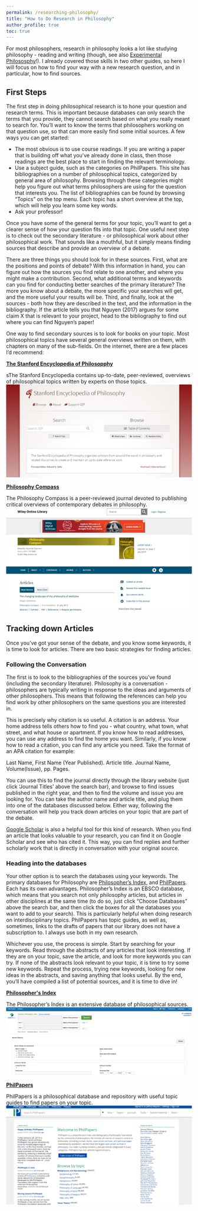 ```yaml
---
permalink: /researching-philosophy/
title: "How to Do Research in Philosophy"
author_profile: true
toc: true
---
```


For most philosophers, research in philosophy looks a lot like studying philosophy - reading and writing (though, see also [Experimental Philososphy](https://plato.stanford.edu/entries/experimental-philosophy/)!).  I already covered those skills in two other guides, so here I will focus on how to find your way with a new research question, and in particular, how to find sources.

## First Steps

The first step in doing philosophical research is to hone your question and research terms.  This is important because databases can only search the terms that you provide, they cannot search based on what you really meant to search for.  You’ll want to know the terms that philosophers working on that question use, so that can more easily find some initial sources.  A few ways you can get started:

* The most obvious is to use course readings.  If you are writing a paper that is building off what you’ve already done in class, then those readings are the best place to start in finding the relevant terminology.
* Use a subject guide, such as the categories on PhilPapers.  This site has bibliographies on a number of philosophical topics, categorized by general area of philosophy.  Browsing through these categories might help you figure out what terms philosophers are using for the question that interests you.  The list of bibliographies can be found by browsing “Topics” on the top menu.  Each topic has a short overview at the top, which will help you learn some key words. 
* Ask your professor!

Once you have some of the general terms for your topic, you’ll want to get a clearer sense of how your question fits into that topic.  One useful next step is to check out the secondary literature - or philosophical work about other philosophical work.  That sounds like a mouthful, but it simply means finding sources that describe and provide an overview of a debate.  

There are three things you should look for in these sources.  First, what are the positions and points of debate?  With this information in hand, you can figure out how the sources you find relate to one another, and where you might make a contribution.  Second, what additional terms and keywords can you find for conducting better searches of the primary literature?  The more you know about a debate, the more specific your searches will get, and the more useful your results will be.  Third, and finally, look at the sources - both how they are described in the text, and the information in the bibliography.  If the article tells you that Nguyen (2017) argues for some claim X that is relevant to your project, head to the bibliography to find out where you can find Nguyen’s paper!  

One way to find secondary sources is to look for books on your topic.  Most philosophical topics have several general overviews written on them, with chapters on many of the sub-fields.  On the internet, there are a few places I’d recommend:

**[The Stanford Encyclopedia of Philosopphy](https://plato.stanford.edu/)**

sThe Stanford Encyclopedia contains up-to-date, peer-reviewed, overviews of philosophical topics written by experts on those topics.
![Screenshot of the Stanford Encyclopedia of Philosophy](/images/sep.png)

**[Philosophy Compass](https://onlinelibrary.wiley.com/journal/17479991)**

The Philosophy Compass is a peer-reviewed journal devoted to publishing critical overviews of contemporary debates in philosophy.
![Screenshot of Philosophy Compass](/images/compass.png)

## Tracking down Articles

Once you’ve got your sense of the debate, and you know some keywords, it is time to look for articles.  There are two basic strategies for finding articles.  

### Following the Conversation

The first is to look to the bibliographies of the sources you’ve found (including the secondary literature).  Philosophy is a conversation - philosophers are typically writing in response to the ideas and arguments of other philosophers.  This means that following the references can help you find work by other philosophers on the same questions you are interested in.

This is precisely why citation is so useful.  A citation is an address.  Your home address tells others how to find you - what country, what town, what street, and what house or apartment.  If you know how to read addresses, you can use any address to find the home you want.  Similarly, if you know how to read a citation, you can find any article you need.  Take the format of an APA citation for example:

Last Name, First Name (Year Published). Article title. Journal Name, Volume(Issue), pp. Pages.

You can use this to find the journal directly through the library website (just click ‘Journal Titles’ above the search bar), and browse to find issues published in the right year, and then to find the volume and issue you are looking for.  You can take the author name and article title, and plug them into one of the databases discussed below.  Either way, following the conversation will help you track down articles on your topic that are part of the debate.

[Google Scholar](http://scholar.google.com) is also a helpful tool for this kind of research.  When you find an article that looks valuable to your research, you can find it on Google Scholar and see who has cited it.  This way, you can find replies and further scholarly work that is directly in conversation with your original source.

### Heading into the databases

Your other option is to search the databases using your keywords.  The primary databases for Philosophy are [Philosopher’s Index](http://search.ebscohost.com/login.aspx?authtype=ip%2Cuid&profile=ehost&defaultdb=phl), and [PhilPapers](https://philpapers.org/).  Each has its own advantages. Philosopher’s Index is an EBSCO database, which means that you search not only philosophy articles, but articles in other disciplines at the same time (to do so, just click “Choose Databases” above the search bar, and then click the boxes for all the databases you want to add to your search).  This is particularly helpful when doing research on interdisciplinary topics.  PhilPapers has topic guides, as well as, sometimes, links to the drafts of papers that our library does not have a subscription to.  I always use both in my own research.

Whichever you use, the process is simple.  Start by searching for your keywords.  Read through the abstracts of any articles that look interesting.  If they are on your topic, save the article, and look for more keywords you can try.  If none of the abstracts look relevant to your topic, it is time to try some new keywords.  Repeat the process, trying new keywords, looking for new ideas in the abstracts, and saving anything that looks useful.  By the end, you’ll have compiled a list of potential sources, and it is time to dive in!

**[Philosopher's Index](http://search.ebscohost.com/login.aspx?authtype=ip%2Cuid&profile=ehost&defaultdb=phl)**

The Philosopher’s Index is an extensive database of philosophical sources.
![Screenshot of the Philosopher's Index](/images/phil-index.png)

**[PhilPapers](https://philpapers.org/)**

PhilPapers is a philosophical database and repository with useful topic guides to find papers on your topic.
![Screenshot of PhilPapers](/images/phil-papers.png)
